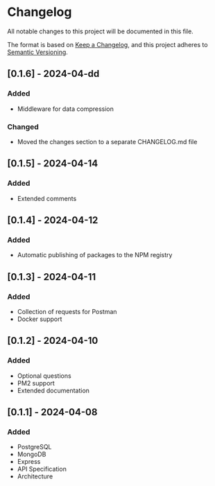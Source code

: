 # Changelog

All notable changes to this project will be documented in this file.

The format is based on [Keep a Changelog](https://keepachangelog.com/en/1.1.0/),
and this project adheres to [Semantic Versioning](https://semver.org/spec/v2.0.0.html).

## [0.1.6] - 2024-04-dd

### Added

-   Middleware for data compression

### Changed

-   Moved the changes section to a separate CHANGELOG.md file

## [0.1.5] - 2024-04-14

### Added

-   Extended comments

## [0.1.4] - 2024-04-12

### Added

-   Automatic publishing of packages to the NPM registry

## [0.1.3] - 2024-04-11

### Added

-   Collection of requests for Postman
-   Docker support

## [0.1.2] - 2024-04-10

### Added

-   Optional questions
-   PM2 support
-   Extended documentation

## [0.1.1] - 2024-04-08

### Added

-   PostgreSQL
-   MongoDB
-   Express
-   API Specification
-   Architecture
